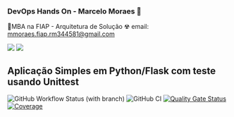 ### DevOps Hands On - Marcelo Moraes 👋
🎃MBA na FIAP - Arquitetura de Solução
☢ email: mmoraes.fiap.rm344581@gmail.com
<div> 
  <a href = "mailto:mmoraes.fiap.rm344581@gmail.com"><img src="https://img.shields.io/badge/-Gmail-%23333?style=for-the-badge&logo=gmail&logoColor=white" target="_blank"></a>
  <a href="https://www.linkedin.com/in/moraesmarcelo" target="_blank"><img src="https://img.shields.io/badge/-LinkedIn-%230077B5?style=for-the-badge&logo=linkedin&logoColor=white" target="_blank"></a> 
</div>

## Aplicação Simples em Python/Flask com teste usando Unittest
![GitHub Workflow Status (with branch)](https://img.shields.io/github/actions/workflow/status/mmoraesspbr/devopslab/pipeline.yml?style=plastic)
![GitHub CI](https://github.com/mmoraesspbr/devopslab/actions/workflows/pipeline.yml/badge.svg)
[![Quality Gate Status](https://sonarcloud.io/api/project_badges/measure?project=mmoraesspbr_devopslab&metric=alert_status)](https://sonarcloud.io/summary/new_code?id=mmoraesspbr_devopslab)
[![Coverage](https://sonarcloud.io/api/project_badges/measure?project=mmoraesspbr_devopslab&metric=coverage)](https://sonarcloud.io/summary/new_code?id=mmoraesspbr_devopslab)








